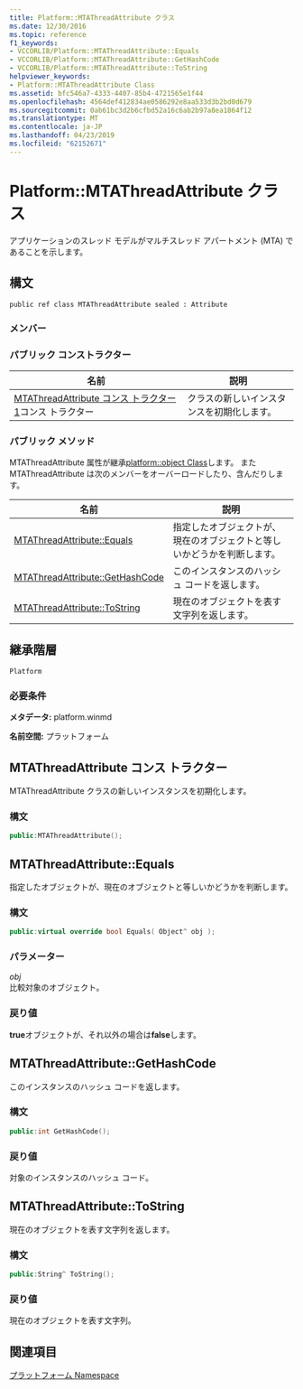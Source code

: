 ```yaml
---
title: Platform::MTAThreadAttribute クラス
ms.date: 12/30/2016
ms.topic: reference
f1_keywords:
- VCCORLIB/Platform::MTAThreadAttribute::Equals
- VCCORLIB/Platform::MTAThreadAttribute::GetHashCode
- VCCORLIB/Platform::MTAThreadAttribute::ToString
helpviewer_keywords:
- Platform::MTAThreadAttribute Class
ms.assetid: bfc546a7-4333-4407-85b4-4721565e1f44
ms.openlocfilehash: 4564def412834ae0586292e8aa533d3b2bd0d679
ms.sourcegitcommit: 0ab61bc3d2b6cfbd52a16c6ab2b97a8ea1864f12
ms.translationtype: MT
ms.contentlocale: ja-JP
ms.lasthandoff: 04/23/2019
ms.locfileid: "62152671"
---
```

# <a name="platformmtathreadattribute-class"></a>Platform::MTAThreadAttribute クラス

アプリケーションのスレッド モデルがマルチスレッド アパートメント (MTA) であることを示します。

## <a name="syntax"></a>構文

```
public ref class MTAThreadAttribute sealed : Attribute
```

### <a name="members"></a>メンバー

### <a name="public-constructors"></a>パブリック コンストラクター

|名前|説明|
|----------|-----------------|
|[MTAThreadAttribute コンス トラクター 1](#ctor)コンス トラクター|クラスの新しいインスタンスを初期化します。|

### <a name="public-methods"></a>パブリック メソッド

MTAThreadAttribute 属性が継承[platform::object Class](../cppcx/platform-object-class.md)します。 また MTAThreadAttribute は次のメンバーをオーバーロードしたり、含んだりします。

|名前|説明|
|----------|-----------------|
|[MTAThreadAttribute::Equals](#equals)|指定したオブジェクトが、現在のオブジェクトと等しいかどうかを判断します。|
|[MTAThreadAttribute::GetHashCode](#gethashcode)|このインスタンスのハッシュ コードを返します。|
|[MTAThreadAttribute::ToString](#tostring)|現在のオブジェクトを表す文字列を返します。|

## <a name="inheritance-hierarchy"></a>継承階層

`Platform`

### <a name="requirements"></a>必要条件

**メタデータ:** platform.winmd

**名前空間:** プラットフォーム

## <a name="ctor"></a> MTAThreadAttribute コンス トラクター

MTAThreadAttribute クラスの新しいインスタンスを初期化します。

### <a name="syntax"></a>構文

```cpp
public:MTAThreadAttribute();
```

## <a name="equals"></a> MTAThreadAttribute::Equals

指定したオブジェクトが、現在のオブジェクトと等しいかどうかを判断します。

### <a name="syntax"></a>構文

```cpp
public:virtual override bool Equals( Object^ obj );
```

### <a name="parameters"></a>パラメーター

*obj*<br/>
比較対象のオブジェクト。

### <a name="return-value"></a>戻り値

**true**オブジェクトが、それ以外の場合は**false**します。

## <a name="gethashcode"></a> MTAThreadAttribute::GetHashCode

このインスタンスのハッシュ コードを返します。

### <a name="syntax"></a>構文

```cpp
public:int GetHashCode();
```

### <a name="return-value"></a>戻り値

対象のインスタンスのハッシュ コード。

## <a name="tostring"></a> MTAThreadAttribute::ToString

現在のオブジェクトを表す文字列を返します。

### <a name="syntax"></a>構文

```cpp
public:String^ ToString();
```

### <a name="return-value"></a>戻り値

現在のオブジェクトを表す文字列。

## <a name="see-also"></a>関連項目

[プラットフォーム Namespace](platform-namespace-c-cx.md)
